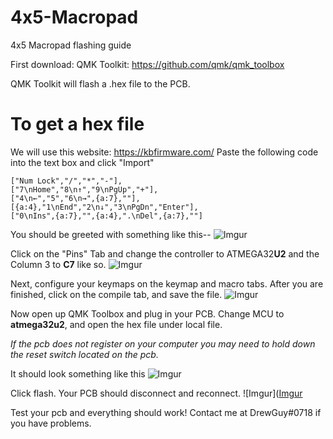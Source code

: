 # 4x5-Macropad
4x5 Macropad flashing guide 

First download:
QMK Toolkit: https://github.com/qmk/qmk_toolbox

QMK Toolkit will flash a .hex file to the PCB. 

# To get a hex file

We will use this website: https://kbfirmware.com/
Paste the following code into the text box and click "Import"
```
["Num Lock","/","*","-"],
["7\nHome","8\n↑","9\nPgUp","+"],
["4\n←","5","6\n→",{a:7},""],
[{a:4},"1\nEnd","2\n↓","3\nPgDn","Enter"],
["0\nIns",{a:7},"",{a:4},".\nDel",{a:7},""]
```
You should be greeted with something like this--
![Imgur](https://i.imgur.com/l4OTK9O.png)

Click on the "Pins" Tab and change the controller to ATMEGA32**U2** and the Column 3 to **C7** like so.
![Imgur](https://i.imgur.com/SoEI068.png)

Next, configure your keymaps on the keymap and macro tabs.
After you are finished, click on the compile tab, and save the file. 
![Imgur](https://i.imgur.com/r93zhah.png)

Now open up QMK Toolbox and plug in your PCB. 
Change MCU to **atmega32u2**, and open the hex file under local file.

*If the pcb does not register on your computer you may need to hold down the reset switch located on the pcb.*

It should look something like this
![Imgur](https://i.imgur.com/27WxSBN.png)

Click flash.
Your PCB should disconnect and reconnect.
![Imgur]([Imgur](https://i.imgur.com/j3yEomZ.png)

Test your pcb and everything should work!
Contact me at DrewGuy#0718 if you have problems.
